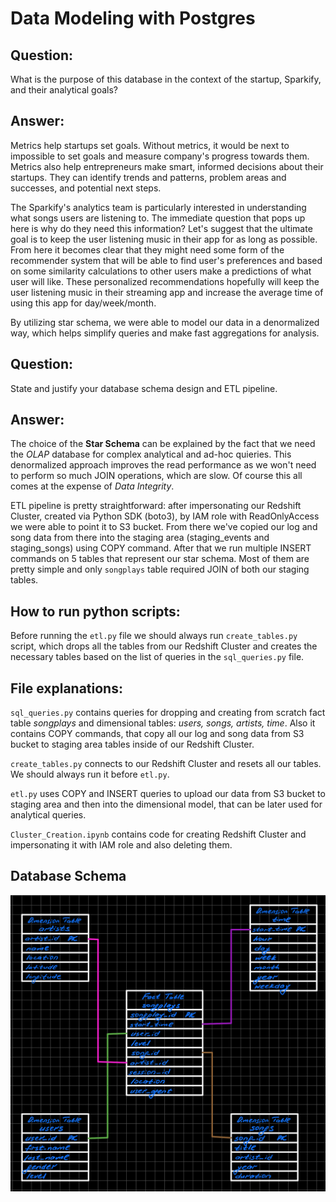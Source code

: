 # Data Modeling with Postgres

## Question:

What is the purpose of this database in the context of the startup, Sparkify, and their analytical goals?

## Answer:

Metrics help startups set goals. Without metrics, it would be next to impossible to set goals and measure company's progress towards them. Metrics also help entrepreneurs make smart, informed decisions about their startups. They can identify trends and patterns, problem areas and successes, and potential next steps.

The Sparkify's analytics team is particularly interested in understanding what songs users are listening to. The immediate question that pops up here is why do they need this information? Let's suggest that the ultimate goal is to keep the user listening music in their app for as long as possible. From here it becomes clear that they might need some form of the recommender system that will be able to find user's preferences and based on some similarity calculations to other users make a predictions of what user will like. These personalized recommendations hopefully will keep the user listening music in their streaming app and increase the average time of using this app for day/week/month.

By utilizing star schema, we were able to model our data in a denormalized way, which helps simplify queries and make fast aggregations for analysis.

## Question:

State and justify your database schema design and ETL pipeline.

## Answer:

The choice of the **Star Schema** can be explained by the fact that we need the *OLAP* database for complex analytical and ad-hoc quieries. This denormalized approach improves the read performance as we won't need to perform so much JOIN operations, which are slow. Of course this all comes at the expense of *Data Integrity*.

ETL pipeline is pretty straightforward: after impersonating our Redshift Cluster, created via Python SDK (boto3), by IAM role with ReadOnlyAccess we were able to point it to S3 bucket. From there we've copied our log and song data from there into the staging area (staging_events and staging_songs) using COPY command. After that we run multiple INSERT commands on 5 tables that represent our star schema. Most of them are pretty simple and only `songplays` table required JOIN of both our staging tables.

## How to run python scripts:

Before running the `etl.py` file we should always run `create_tables.py` script, which drops all the tables from our Redshift Cluster and creates the necessary tables based on the list of queries in the `sql_queries.py` file. 

## File explanations:

`sql_queries.py` contains queries for dropping and creating from scratch fact table *songplays* and dimensional tables: *users, songs, artists, time*. Also it contains COPY commands, that copy all our log and song data from S3 bucket to staging area tables inside of our Redshift Cluster.

`create_tables.py` connects to our Redshift Cluster and resets all our tables. We should always run it before `etl.py`.

`etl.py` uses COPY and INSERT queries to upload our data from S3 bucket to staging area and then into the dimensional model, that can be later used for analytical queries.

`Cluster_Creation.ipynb` contains code for creating Redshift Cluster and impersonating it with IAM role and also deleting them.


## Database Schema

![star_schema](./db_schema.png)


